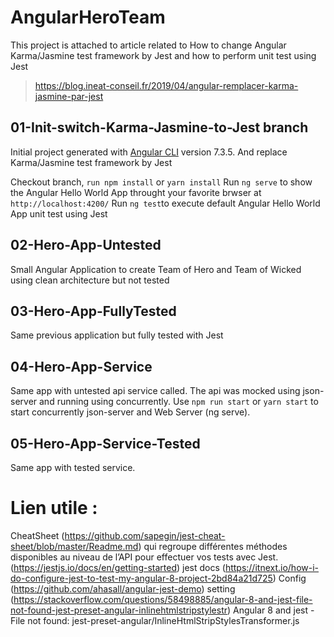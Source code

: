 # AngularHeroTeam
This project is attached to article related to How to change Angular Karma/Jasmine test framework by Jest and how to perform unit test using Jest

> https://blog.ineat-conseil.fr/2019/04/angular-remplacer-karma-jasmine-par-jest

## 01-Init-switch-Karma-Jasmine-to-Jest branch
Initial project generated with [Angular CLI](https://github.com/angular/angular-cli) version 7.3.5. And replace Karma/Jasmine test framework by Jest

Checkout branch, `run npm install` or `yarn install`
Run `ng serve` to show the Angular Hello World App throught your favorite brwser at `http://localhost:4200/`
Run `ng test`to execute default Angular Hello World App unit test using Jest

## 02-Hero-App-Untested
Small Angular Application to create Team of Hero and Team of Wicked using clean architecture but not tested

## 03-Hero-App-FullyTested
Same previous application but fully tested with Jest

## 04-Hero-App-Service
Same app with untested api service called. The api was mocked using json-server and running using concurrently.
Use `npm run start` or `yarn start` to start concurrently json-server and Web Server (ng serve).

## 05-Hero-App-Service-Tested
Same app with tested service.

# Lien utile :
CheatSheet (https://github.com/sapegin/jest-cheat-sheet/blob/master/Readme.md) qui regroupe différentes méthodes disponibles au niveau de l’API pour effectuer vos tests avec Jest.
(https://jestjs.io/docs/en/getting-started) jest docs
(https://itnext.io/how-i-do-configure-jest-to-test-my-angular-8-project-2bd84a21d725) Config 
(https://github.com/ahasall/angular-jest-demo) setting
(https://stackoverflow.com/questions/58498885/angular-8-and-jest-file-not-found-jest-preset-angular-inlinehtmlstripstylestr) Angular 8 and jest - File not found: jest-preset-angular/InlineHtmlStripStylesTransformer.js


